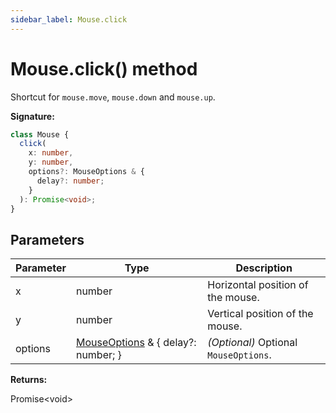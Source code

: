 ```yaml
---
sidebar_label: Mouse.click
---
```


# Mouse.click() method

Shortcut for `mouse.move`, `mouse.down` and `mouse.up`.

**Signature:**

```typescript
class Mouse {
  click(
    x: number,
    y: number,
    options?: MouseOptions & {
      delay?: number;
    }
  ): Promise<void>;
}
```

## Parameters

| Parameter | Type                                                                  | Description                                           |
| --------- | --------------------------------------------------------------------- | ----------------------------------------------------- |
| x         | number                                                                | Horizontal position of the mouse.                     |
| y         | number                                                                | Vertical position of the mouse.                       |
| options   | [MouseOptions](./puppeteer.mouseoptions.md) &amp; { delay?: number; } | <i>(Optional)</i> Optional <code>MouseOptions</code>. |

**Returns:**

Promise&lt;void&gt;
